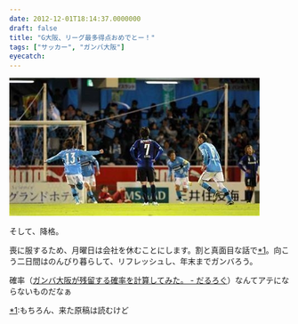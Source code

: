 ```yaml
---
date: 2012-12-01T18:14:37.0000000
draft: false
title: "G大阪、リーグ最多得点おめでとー！"
tags: ["サッカー", "ガンバ大阪"]
eyecatch: 
---
```

<p><span itemscope itemtype="http://schema.org/Photograph"><img src="20121202033206.jpg" alt="f:id:daruyanagi:20121202033206j:plain" title="f:id:daruyanagi:20121202033206j:plain" class="hatena-fotolife" itemprop="image"></span></p><p>そして、降格。</p><p>喪に服するため、月曜日は会社を休むことにします。割と真面目な話で<a href="#f-aedadeef" name="fn-aedadeef" title="もちろん、来た原稿は読むけど">*1</a>。向こう二日間はのんびり暮らして、リフレッシュし、年末までガンバろう。</p><p>確率（<a href="https://blog.daruyanagi.jp/entry/2012/11/25/230119">&#x30AC;&#x30F3;&#x30D0;&#x5927;&#x962A;&#x304C;&#x6B8B;&#x7559;&#x3059;&#x308B;&#x78BA;&#x7387;&#x3092;&#x8A08;&#x7B97;&#x3057;&#x3066;&#x307F;&#x305F;&#x3002; - &#x3060;&#x308B;&#x308D;&#x3050;</a>）なんてアテにならないものだなぁ</p>
<div class="footnote">
<p class="footnote"><a href="#fn-aedadeef" name="f-aedadeef" class="footnote-number">*1</a><span class="footnote-delimiter">:</span><span class="footnote-text">もちろん、来た原稿は読むけど</span></p>
</div>
